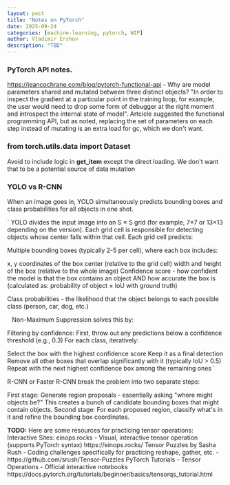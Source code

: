 ```yaml
---
layout: post
title: "Notes on PyTorch"
date: 2025-09-24
categories: [machine-learning, pytorch, WIP]
author: Vladimir Ershov
description: "TBD"
---
```


### PyTorch API notes. 

https://jeancochrane.com/blog/pytorch-functional-api - Why are model parameters shared and mutated between three distinct objects?
"In order to inspect the gradient at a particular point in the training loop, for example, the user would need to drop some form of debugger at the right moment and introspect the internal state of model". 
Artcicle suggested the functional programming API, but as noted, replacing the set of parameters on each step instead of mutating is an extra load for gc, which we don't want.

### from torch.utils.data import Dataset
  Avoid to include logic in __get_item__ except the direct loading. We don't want that to be a potential source of data mutation 

### YOLO vs R-CNN
When an image goes in, YOLO simultaneously predicts bounding boxes and class probabilities for all objects in one shot.

`
YOLO divides the input image into an S × S grid (for example, 7×7 or 13×13 depending on the version). Each grid cell is responsible for detecting objects whose center falls within that cell.
Each grid cell predicts:

Multiple bounding boxes (typically 2-5 per cell), where each box includes:

x, y coordinates of the box center (relative to the grid cell)
width and height of the box (relative to the whole image)
Confidence score - how confident the model is that the box contains an object AND how accurate the box is (calculated as: probability of object × IoU with ground truth)

Class probabilities - the likelihood that the object belongs to each possible class (person, car, dog, etc.)


`
`
Non-Maximum Suppression solves this by:

Filtering by confidence: First, throw out any predictions below a confidence threshold (e.g., 0.3)
For each class, iteratively:

Select the box with the highest confidence score
Keep it as a final detection
Remove all other boxes that overlap significantly with it (typically IoU > 0.5)
Repeat with the next highest confidence box among the remaining ones
`



R-CNN or Faster R-CNN break the problem into two separate steps:

First stage: Generate region proposals - essentially asking "where might objects be?" This creates a bunch of candidate bounding boxes that might contain objects.
Second stage: For each proposed region, classify what's in it and refine the bounding box coordinates.

<div class="todo-block">
<p><strong>TODO:</strong> 
Here are some resources for practicing tensor operations: Interactive Sites:
einops.rocks - Visual, interactive tensor operation (supports PyTorch syntax) https://einops.rocks/
Tensor Puzzles by Sasha Rush - Coding challenges specifically for practicing reshape, gather, etc. - https://github.com/srush/Tensor-Puzzles
PyTorch Tutorials - Tensor Operations - Official interactive notebooks  https://docs.pytorch.org/tutorials/beginner/basics/tensorqs_tutorial.html
</p>
</div>
